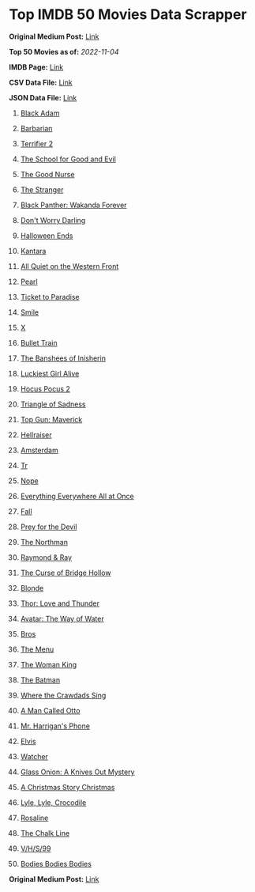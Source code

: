 # Top IMDB 50 Movies Data Scrapper

**Original Medium Post:** [Link](https://medium.com/@nishantsahoo/which-movie-should-i-watch-5c83a3c0f5b1) 

**Top 50 Movies as of:** _2022-11-04_

**IMDB Page:** [Link](http://www.imdb.com/search/title?release_date=2022,2022&title_type=feature)

**CSV Data File:** [Link](/Data/data.csv)

**JSON Data File:** [Link](/Data/data.json)

1. [Black Adam](https://www.imdb.com/title/tt6443346/?ref_=adv_li_tt)

2. [Barbarian](https://www.imdb.com/title/tt15791034/?ref_=adv_li_tt)

3. [Terrifier 2](https://www.imdb.com/title/tt10403420/?ref_=adv_li_tt)

4. [The School for Good and Evil](https://www.imdb.com/title/tt2935622/?ref_=adv_li_tt)

5. [The Good Nurse](https://www.imdb.com/title/tt4273800/?ref_=adv_li_tt)

6. [The Stranger](https://www.imdb.com/title/tt11897478/?ref_=adv_li_tt)

7. [Black Panther: Wakanda Forever](https://www.imdb.com/title/tt9114286/?ref_=adv_li_tt)

8. [Don't Worry Darling](https://www.imdb.com/title/tt10731256/?ref_=adv_li_tt)

9. [Halloween Ends](https://www.imdb.com/title/tt10665342/?ref_=adv_li_tt)

10. [Kantara](https://www.imdb.com/title/tt15327088/?ref_=adv_li_tt)

11. [All Quiet on the Western Front](https://www.imdb.com/title/tt1016150/?ref_=adv_li_tt)

12. [Pearl](https://www.imdb.com/title/tt18925334/?ref_=adv_li_tt)

13. [Ticket to Paradise](https://www.imdb.com/title/tt14109724/?ref_=adv_li_tt)

14. [Smile](https://www.imdb.com/title/tt15474916/?ref_=adv_li_tt)

15. [X](https://www.imdb.com/title/tt13560574/?ref_=adv_li_tt)

16. [Bullet Train](https://www.imdb.com/title/tt12593682/?ref_=adv_li_tt)

17. [The Banshees of Inisherin](https://www.imdb.com/title/tt11813216/?ref_=adv_li_tt)

18. [Luckiest Girl Alive](https://www.imdb.com/title/tt4595186/?ref_=adv_li_tt)

19. [Hocus Pocus 2](https://www.imdb.com/title/tt11909878/?ref_=adv_li_tt)

20. [Triangle of Sadness](https://www.imdb.com/title/tt7322224/?ref_=adv_li_tt)

21. [Top Gun: Maverick](https://www.imdb.com/title/tt1745960/?ref_=adv_li_tt)

22. [Hellraiser](https://www.imdb.com/title/tt0887261/?ref_=adv_li_tt)

23. [Amsterdam](https://www.imdb.com/title/tt10304142/?ref_=adv_li_tt)

24. [Tr](https://www.imdb.com/title/tt14444726/?ref_=adv_li_tt)

25. [Nope](https://www.imdb.com/title/tt10954984/?ref_=adv_li_tt)

26. [Everything Everywhere All at Once](https://www.imdb.com/title/tt6710474/?ref_=adv_li_tt)

27. [Fall](https://www.imdb.com/title/tt15325794/?ref_=adv_li_tt)

28. [Prey for the Devil](https://www.imdb.com/title/tt9271672/?ref_=adv_li_tt)

29. [The Northman](https://www.imdb.com/title/tt11138512/?ref_=adv_li_tt)

30. [Raymond & Ray](https://www.imdb.com/title/tt15334032/?ref_=adv_li_tt)

31. [The Curse of Bridge Hollow](https://www.imdb.com/title/tt15289240/?ref_=adv_li_tt)

32. [Blonde](https://www.imdb.com/title/tt1655389/?ref_=adv_li_tt)

33. [Thor: Love and Thunder](https://www.imdb.com/title/tt10648342/?ref_=adv_li_tt)

34. [Avatar: The Way of Water](https://www.imdb.com/title/tt1630029/?ref_=adv_li_tt)

35. [Bros](https://www.imdb.com/title/tt9731598/?ref_=adv_li_tt)

36. [The Menu](https://www.imdb.com/title/tt9764362/?ref_=adv_li_tt)

37. [The Woman King](https://www.imdb.com/title/tt8093700/?ref_=adv_li_tt)

38. [The Batman](https://www.imdb.com/title/tt1877830/?ref_=adv_li_tt)

39. [Where the Crawdads Sing](https://www.imdb.com/title/tt9411972/?ref_=adv_li_tt)

40. [A Man Called Otto](https://www.imdb.com/title/tt7405458/?ref_=adv_li_tt)

41. [Mr. Harrigan's Phone](https://www.imdb.com/title/tt12908110/?ref_=adv_li_tt)

42. [Elvis](https://www.imdb.com/title/tt3704428/?ref_=adv_li_tt)

43. [Watcher](https://www.imdb.com/title/tt12004038/?ref_=adv_li_tt)

44. [Glass Onion: A Knives Out Mystery](https://www.imdb.com/title/tt11564570/?ref_=adv_li_tt)

45. [A Christmas Story Christmas](https://www.imdb.com/title/tt17220704/?ref_=adv_li_tt)

46. [Lyle, Lyle, Crocodile](https://www.imdb.com/title/tt14668630/?ref_=adv_li_tt)

47. [Rosaline](https://www.imdb.com/title/tt1777606/?ref_=adv_li_tt)

48. [The Chalk Line](https://www.imdb.com/title/tt12683756/?ref_=adv_li_tt)

49. [V/H/S/99](https://www.imdb.com/title/tt21651560/?ref_=adv_li_tt)

50. [Bodies Bodies Bodies](https://www.imdb.com/title/tt8110652/?ref_=adv_li_tt)

**Original Medium Post:** [Link](https://medium.com/@nishantsahoo/which-movie-should-i-watch-5c83a3c0f5b1) 
